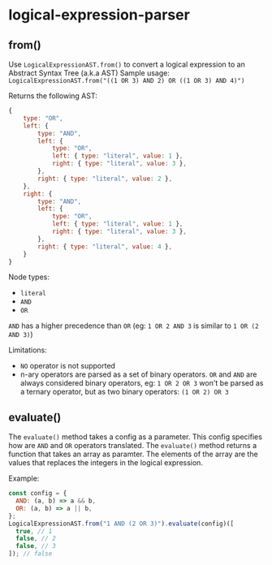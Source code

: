 # logical-expression-parser

## from()

Use `LogicalExpressionAST.from()` to convert a logical expression to an Abstract Syntax Tree (a.k.a AST)
Sample usage:
`LogicalExpressionAST.from("((1 OR 3) AND 2) OR ((1 OR 3) AND 4)")`

Returns the following AST:

```javascript
{
    type: "OR",
    left: {
        type: "AND",
        left: {
            type: "OR",
            left: { type: "literal", value: 1 },
            right: { type: "literal", value: 3 },
        },
        right: { type: "literal", value: 2 },
    },
    right: {
        type: "AND",
        left: {
            type: "OR",
            left: { type: "literal", value: 1 },
            right: { type: "literal", value: 3 },
        },
        right: { type: "literal", value: 4 },
    }
}
```

Node types:

- `literal`
- `AND`
- `OR`

`AND` has a higher precedence than `OR` (eg: `1 OR 2 AND 3` is similar to `1 OR (2 AND 3)`)

Limitations:

- `NO` operator is not supported
- n-ary operators are parsed as a set of binary operators. `OR` and `AND` are always considered binary operators, eg: `1 OR 2 OR 3` won't be parsed as a ternary operator, but as two binary operators: `(1 OR 2) OR 3`

## evaluate()

The `evaluate()` method takes a config as a parameter. This config specifies how are `AND` and `OR` operators translated.
The `evaluate()` method returns a function that takes an array as paramter.
The elements of the array are the values that replaces the integers in the logical expression.

Example:

```javascript
const config = {
  AND: (a, b) => a && b,
  OR: (a, b) => a || b,
};
LogicalExpressionAST.from("1 AND (2 OR 3)").evaluate(config)([
  true, // 1
  false, // 2
  false, // 3
]); // false
```
